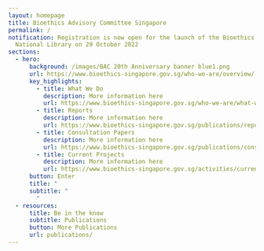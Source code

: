 ```yaml
---
layout: homepage
title: Bioethics Advisory Committee Singapore
permalink: /
notification: Registration is now open for the launch of the Bioethics Corner at
  National Library on 29 October 2022
sections:
  - hero:
      background: /images/BAC 20th Anniversary banner blue1.png
      url: https://www.bioethics-singapore.gov.sg/who-we-are/overview/
      key_highlights:
        - title: What We Do
          description: More information here
          url: https://www.bioethics-singapore.gov.sg/who-we-are/what-we-do/
        - title: Reports
          description: More information here
          url: https://www.bioethics-singapore.gov.sg/publications/reports/
        - title: Consultation Papers
          description: More information here
          url: https://www.bioethics-singapore.gov.sg/publications/consultation-papers/
        - title: Current Projects
          description: More information here
          url: https://www.bioethics-singapore.gov.sg/activities/current-projects/
      button: Enter
      title: "                                                            "
      subtitle: "                                                                            \
        "
  - resources:
      title: Be in the know
      subtitle: Publications
      button: More Publications
      url: publications/
---
```

